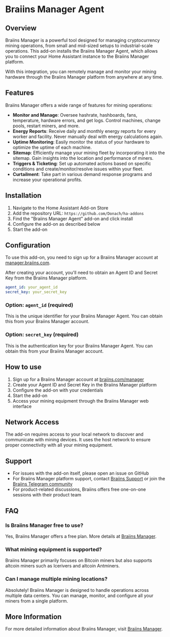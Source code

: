 # Braiins Manager Agent

## Overview

Braiins Manager is a powerful tool designed for managing cryptocurrency mining operations, from small and mid-sized setups to industrial-scale operations. This add-on installs the Braiins Manager Agent, which allows you to connect your Home Assistant instance to the Braiins Manager platform.

With this integration, you can remotely manage and monitor your mining hardware through the Braiins Manager platform from anywhere at any time.

## Features

Braiins Manager offers a wide range of features for mining operations:

- **Monitor and Manage**: Oversee hashrate, hashboards, fans, temperature, hardware errors, and get logs. Control machines, change pools, restart miners, and more.
- **Energy Reports**: Receive daily and monthly energy reports for every worker and facility. Never manually deal with energy calculations again.
- **Uptime Monitoring**: Easily monitor the status of your hardware to optimize the uptime of each machine.
- **Sitemap**: Efficiently manage your mining fleet by incorporating it into the sitemap. Gain insights into the location and performance of miners.
- **Triggers & Ticketing**: Set up automated actions based on specific conditions and create/monitor/resolve issues within your fleet.
- **Curtailment**: Take part in various demand response programs and increase your operational profits.

## Installation

1. Navigate to the Home Assistant Add-on Store
2. Add the repository URL: `https://github.com/Donach/ha-addons`
3. Find the "Braiins Manager Agent" add-on and click install
4. Configure the add-on as described below
5. Start the add-on

## Configuration

To use this add-on, you need to sign up for a Braiins Manager account at [manager.braiins.com](https://manager.braiins.com).

After creating your account, you'll need to obtain an Agent ID and Secret Key from the Braiins Manager platform.

```yaml
agent_id: your_agent_id
secret_key: your_secret_key
```

### Option: `agent_id` (required)

This is the unique identifier for your Braiins Manager Agent. You can obtain this from your Braiins Manager account.

### Option: `secret_key` (required)

This is the authentication key for your Braiins Manager Agent. You can obtain this from your Braiins Manager account.

## How to use

1. Sign up for a Braiins Manager account at [braiins.com/manager](https://braiins.com/manager)
2. Create your Agent ID and Secret Key in the Braiins Manager platform
3. Configure the add-on with your credentials
4. Start the add-on
5. Access your mining equipment through the Braiins Manager web interface

## Network Access

The add-on requires access to your local network to discover and communicate with mining devices. It uses the host network to ensure proper connectivity with all your mining equipment.

## Support

- For issues with the add-on itself, please open an issue on GitHub
- For Braiins Manager platform support, contact [Braiins Support](https://help.braiins.com/en/support/tickets/new) or join the [Braiins Telegram community](https://t.me/BraiinsOS)
- For product-related discussions, Braiins offers free one-on-one sessions with their product team

## FAQ

### Is Braiins Manager free to use?

Yes, Braiins Manager offers a free plan. More details at [Braiins Manager](https://braiins.com/manager).

### What mining equipment is supported?

Braiins Manager primarily focuses on Bitcoin miners but also supports altcoin miners such as Icerivers and altcoin Antminers.

### Can I manage multiple mining locations?

Absolutely! Braiins Manager is designed to handle operations across multiple data centers. You can manage, monitor, and configure all your miners from a single platform.

## More Information

For more detailed information about Braiins Manager, visit [Braiins Manager](https://braiins.com/manager).
